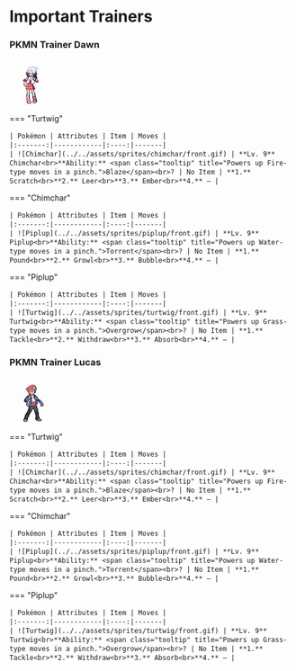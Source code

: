 # Important Trainers

### PKMN Trainer Dawn

![PKMN Trainer Dawn](../../assets/important_trainers/dawn.png)

=== "Turtwig"

	| Pokémon | Attributes | Item | Moves |
	|:-------:|------------|:----:|-------|
	| ![Chimchar](../../assets/sprites/chimchar/front.gif) | **Lv. 9** Chimchar<br>**Ability:** <span class="tooltip" title="Powers up Fire-type moves in a pinch.">Blaze</span><br>? | No Item | **1.** Scratch<br>**2.** Leer<br>**3.** Ember<br>**4.** — |
	
=== "Chimchar"

	| Pokémon | Attributes | Item | Moves |
	|:-------:|------------|:----:|-------|
	| ![Piplup](../../assets/sprites/piplup/front.gif) | **Lv. 9** Piplup<br>**Ability:** <span class="tooltip" title="Powers up Water-type moves in a pinch.">Torrent</span><br>? | No Item | **1.** Pound<br>**2.** Growl<br>**3.** Bubble<br>**4.** — |
	
=== "Piplup"

	| Pokémon | Attributes | Item | Moves |
	|:-------:|------------|:----:|-------|
	| ![Turtwig](../../assets/sprites/turtwig/front.gif) | **Lv. 9** Turtwig<br>**Ability:** <span class="tooltip" title="Powers up Grass-type moves in a pinch.">Overgrow</span><br>? | No Item | **1.** Tackle<br>**2.** Withdraw<br>**3.** Absorb<br>**4.** — |
	
### PKMN Trainer Lucas

![PKMN Trainer Lucas](../../assets/important_trainers/lucas.png)

=== "Turtwig"

	| Pokémon | Attributes | Item | Moves |
	|:-------:|------------|:----:|-------|
	| ![Chimchar](../../assets/sprites/chimchar/front.gif) | **Lv. 9** Chimchar<br>**Ability:** <span class="tooltip" title="Powers up Fire-type moves in a pinch.">Blaze</span><br>? | No Item | **1.** Scratch<br>**2.** Leer<br>**3.** Ember<br>**4.** — |
	
=== "Chimchar"

	| Pokémon | Attributes | Item | Moves |
	|:-------:|------------|:----:|-------|
	| ![Piplup](../../assets/sprites/piplup/front.gif) | **Lv. 9** Piplup<br>**Ability:** <span class="tooltip" title="Powers up Water-type moves in a pinch.">Torrent</span><br>? | No Item | **1.** Pound<br>**2.** Growl<br>**3.** Bubble<br>**4.** — |
	
=== "Piplup"

	| Pokémon | Attributes | Item | Moves |
	|:-------:|------------|:----:|-------|
	| ![Turtwig](../../assets/sprites/turtwig/front.gif) | **Lv. 9** Turtwig<br>**Ability:** <span class="tooltip" title="Powers up Grass-type moves in a pinch.">Overgrow</span><br>? | No Item | **1.** Tackle<br>**2.** Withdraw<br>**3.** Absorb<br>**4.** — |
	
